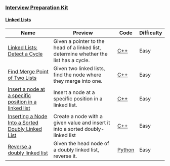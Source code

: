 
### [Interview Preparation Kit](https://www.hackerrank.com/interview/interview-preparation-kit)


#### [Linked Lists](https://www.hackerrank.com/interview/interview-preparation-kit/linked-lists/challenges)

Name | Preview | Code | Difficulty
---- | ------- | ---- | ----------
[Linked Lists: Detect a Cycle](https://www.hackerrank.com/challenges/ctci-linked-list-cycle/problem?h_l=playlist&slugs%5B%5D=interview&slugs%5B%5D=interview-preparation-kit&slugs%5B%5D=linked-lists)|Given a pointer to the head of a linked list, determine whether the list has a cycle.|[C++](../../tutorials/cracking-the-coding-interview/ctci-linked-list-cycle.cpp)|Easy
[Find Merge Point of Two Lists](https://www.hackerrank.com/challenges/find-the-merge-point-of-two-joined-linked-lists/problem?h_l=playlist&slugs%5B%5D=interview&slugs%5B%5D=interview-preparation-kit&slugs%5B%5D=linked-lists)|Given two linked lists, find the node where they merge into one.|[C++](../../data-structures/linked-lists/find-the-merge-point-of-two-joined-linked-lists.cpp)|Easy
[Insert a node at a specific position in a linked list](https://www.hackerrank.com/challenges/insert-a-node-at-a-specific-position-in-a-linked-list/problem?h_l=playlist&slugs%5B%5D=interview&slugs%5B%5D=interview-preparation-kit&slugs%5B%5D=linked-lists)|Insert a node at a specific position in a linked list.|[C++](../../data-structures/linked-lists/insert-a-node-at-a-specific-position-in-a-linked-list.cpp)|Easy
[Inserting a Node Into a Sorted Doubly Linked List](https://www.hackerrank.com/challenges/insert-a-node-into-a-sorted-doubly-linked-list/problem?h_l=playlist&slugs%5B%5D=interview&slugs%5B%5D=interview-preparation-kit&slugs%5B%5D=linked-lists)|Create a node with a given value and insert it into a sorted doubly-linked list|[C++](../../data-structures/linked-lists/insert-a-node-into-a-sorted-doubly-linked-list.cpp)|Easy
[Reverse a doubly linked list](https://www.hackerrank.com/challenges/reverse-a-doubly-linked-list/problem?h_l=playlist&slugs%5B%5D=interview&slugs%5B%5D=interview-preparation-kit&slugs%5B%5D=linked-lists)|Given the head node of a doubly linked list, reverse it.|[Python](../../data-structures/linked-lists/reverse-a-doubly-linked-list.py)|Easy

